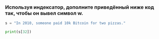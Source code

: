 ### Используя индексатор, дополните приведённый ниже код так, чтобы он вывел символ w.
``` python
s = "In 2010, someone paid 10k Bitcoin for two pizzas."

print(s[32])
```